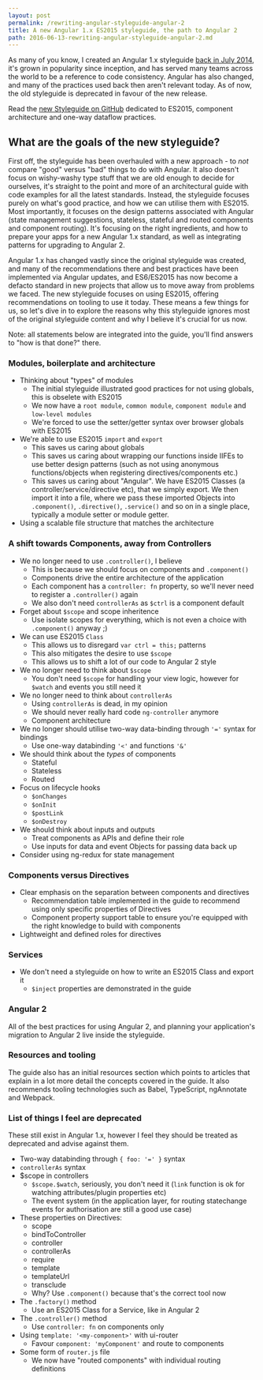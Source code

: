 ```yaml
---
layout: post
permalink: /rewriting-angular-styleguide-angular-2
title: A new Angular 1.x ES2015 styleguide, the path to Angular 2
path: 2016-06-13-rewriting-angular-styleguide-angular-2.md
---
```


As many of you know, I created an Angular 1.x styleguide [back in July 2014](https://github.com/toddmotto/angular-styleguide/commit/47a125d71c50a56515c7b4aadcd31247d74dc723), it's grown in popularity since inception, and has served many teams across the world to be a reference to code consistency. Angular has also changed, and many of the practices used back then aren't relevant today. As of now, the old styleguide is deprecated in favour of the new release.

Read the [new Styleguide on GitHub](https://github.com/toddmotto/angular-styleguide) dedicated to ES2015, component architecture and one-way dataflow practices.

## What are the goals of the new styleguide?

First off, the styleguide has been overhauled with a new approach - to _not_ compare "good" versus "bad" things to do with Angular. It also doesn't focus on wishy-washy type stuff that we are old enough to decide for ourselves, it's straight to the point and more of an architectural guide with code examples for all the latest standards. Instead, the styleguide focuses purely on what's good practice, and how we can utilise them with ES2015. Most importantly, it focuses on the design patterns associated with Angular (state management suggestions, stateless, stateful and routed components and component routing). It's focusing on the right ingredients, and how to prepare your apps for a new Angular 1.x standard, as well as integrating patterns for upgrading to Angular 2.

Angular 1.x has changed vastly since the original styleguide was created, and many of the recommendations there and best practices have been implemented via Angular updates, and ES6/ES2015 has now become a defacto standard in new projects that allow us to move away from problems we faced. The new styleguide focuses on using ES2015, offering recommendations on tooling to use it today. These means a few things for us, so let's dive in to explore the reasons why this styleguide ignores most of the original styleguide content and why I believe it's crucial for us now.

Note: all statements below are integrated into the guide, you'll find answers to "how is that done?" there.

### Modules, boilerplate and architecture

* Thinking about "types" of modules
  * The initial styleguide illustrated good practices for not using globals, this is obselete with ES2015
  * We now have a `root module`, `common module`, `component module` and `low-level modules`
  * We're forced to use the setter/getter syntax over browser globals with ES2015
* We're able to use ES2015 `import` and `export`
  * This saves us caring about globals
  * This saves us caring about wrapping our functions inside IIFEs to use better design patterns (such as not using anonymous functions/objects when registering directives/components etc.)
  * This saves us caring about "Angular". We have ES2015 Classes (a controller/service/directive etc), that we simply export. We then import it into a file, where we pass these imported Objects into `.component()`, `.directive()`, `.service()` and so on in a single place, typically a module setter or module getter.
* Using a scalable file structure that matches the architecture

### A shift towards Components, away from Controllers

* We no longer need to use `.controller()`, I believe
  * This is because we should focus on components and `.component()`
  * Components drive the entire architecture of the application
  * Each component has a `controller: fn` property, so we'll never need to register a `.controller()` again
  * We also don't need `controllerAs` as `$ctrl` is a component default
* Forget about `$scope` and scope inheritence
  * Use isolate scopes for everything, which is not even a choice with `.component()` anyway ;)
* We can use ES2015 `Class`
  * This allows us to disregard `var ctrl = this;` patterns
  * This also mitigates the desire to use `$scope`
  * This allows us to shift a lot of our code to Angular 2 style
* We no longer need to think about `$scope`
  * You don't need `$scope` for handling your view logic, however for `$watch` and events you still need it
* We no longer need to think about `controllerAs`
  * Using `controllerAs` is dead, in my opinion
  * We should never really hard code `ng-controller` anymore
  * Component architecture
* We no longer should utilise two-way data-binding through `'='` syntax for bindings
  * Use one-way databinding `'<'` and functions `'&'`
* We should think about the _types_ of components
  * Stateful
  * Stateless
  * Routed
* Focus on lifecycle hooks
  * `$onChanges`
  * `$onInit`
  * `$postLink`
  * `$onDestroy`
* We should think about inputs and outputs
  * Treat components as APIs and define their role
  * Use inputs for data and event Objects for passing data back up
* Consider using ng-redux for state management

### Components versus Directives

* Clear emphasis on the separation between components and directives
  * Recommendation table implemented in the guide to recommend using only specific properties of Directives
  * Component property support table to ensure you're equipped with the right knowledge to build with components
* Lightweight and defined roles for directives

### Services

* We don't need a styleguide on how to write an ES2015 Class and export it
  * `$inject` properties are demonstrated in the guide

### Angular 2

All of the best practices for using Angular 2, and planning your application's migration to Angular 2 live inside the styleguide.

### Resources and tooling

The guide also has an initial resources section which points to articles that explain in a lot more detail the concepts covered in the guide. It also recommends tooling technologies such as Babel, TypeScript, ngAnnotate and Webpack.

### List of things I feel are deprecated

These still exist in Angular 1.x, however I feel they should be treated as deprecated and advise against them.

* Two-way databinding through `{ foo: '=' }` syntax
* `controllerAs` syntax
* $scope in controllers
  * `$scope.$watch`, seriously, you don't need it (`link` function is ok for watching attributes/plugin properties etc)
  * The event system (in the application layer, for routing statechange events for authorisation are still a good use case)
* These properties on Directives:
  * scope
  * bindToController
  * controller
  * controllerAs
  * require
  * template
  * templateUrl
  * transclude
  * Why? Use `.component()` because that's the correct tool now
* The `.factory()` method
  * Use an ES2015 Class for a Service, like in Angular 2
* The `.controller()` method
  * Use `controller: fn` on components only
* Using `template: '<my-component>'` with ui-router
  * Favour `component: 'myComponent'` and route to components
* Some form of `router.js` file
  * We now have "routed components" with individual routing definitions
